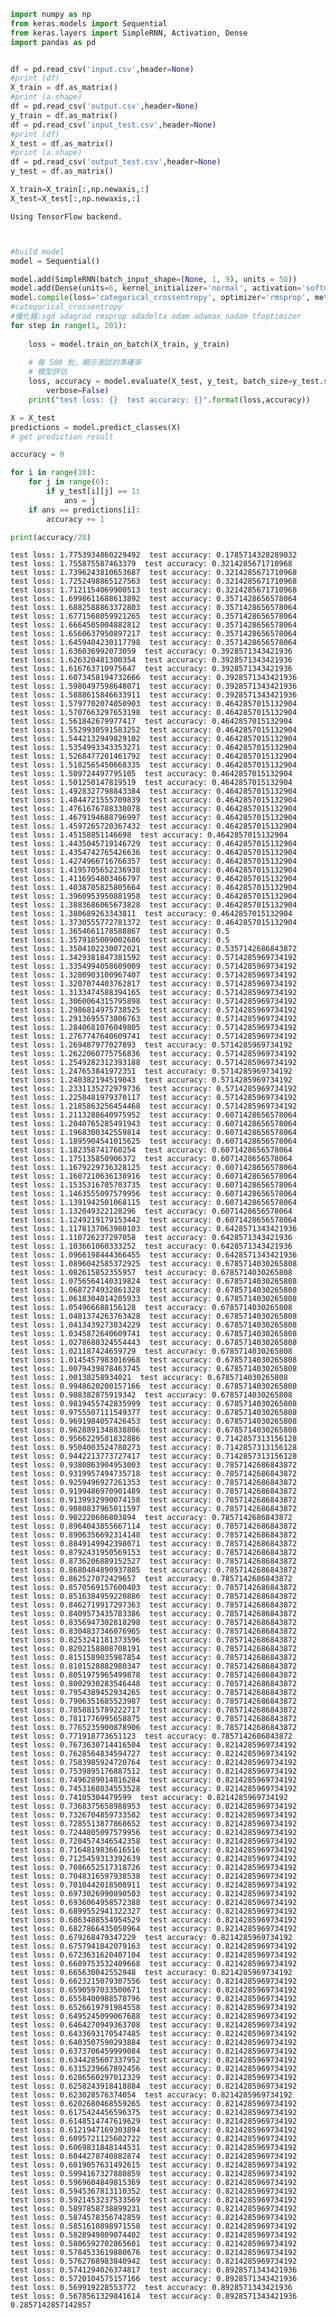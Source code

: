 

```python
import numpy as np
from keras.models import Sequential
from keras.layers import SimpleRNN, Activation, Dense
import pandas as pd


df = pd.read_csv('input.csv',header=None)
#print (df)
X_train = df.as_matrix()
#print (a.shape)
df = pd.read_csv('output.csv',header=None)
y_train = df.as_matrix()
df = pd.read_csv('input_test.csv',header=None)
#print (df)
X_test = df.as_matrix()
#print (a.shape)
df = pd.read_csv('output_test.csv',header=None)
y_test = df.as_matrix()

X_train=X_train[:,np.newaxis,:]
X_test=X_test[:,np.newaxis,:]
```

    Using TensorFlow backend.
    


```python


#build model
model = Sequential()

model.add(SimpleRNN(batch_input_shape=(None, 1, 9), units = 50))
model.add(Dense(units=6, kernel_initializer='normal', activation='softmax'))
model.compile(loss='categorical_crossentropy', optimizer='rmsprop', metrics=['accuracy'])
#categorical_crossentropy
#優化器:sgd adagrad rmsprop adadelta adam adamax nadam tfoptimizer 
for step in range(1, 201):
    
    loss = model.train_on_batch(X_train, y_train)
    
    # 每 500 批，顯示測試的準確率
    # 模型評估
    loss, accuracy = model.evaluate(X_test, y_test, batch_size=y_test.shape[0], 
        verbose=False)
    print("test loss: {}  test accuracy: {}".format(loss,accuracy))

X = X_test
predictions = model.predict_classes(X)
# get prediction result

accuracy = 0

for i in range(10):
    for j in range(6):
        if y_test[i][j] == 1:
            ans = j
    if ans == predictions[i]:
        accuracy += 1

print(accuracy/28)
```

    test loss: 1.7753934860229492  test accuracy: 0.1785714328289032
    test loss: 1.755875587463379  test accuracy: 0.3214285671710968
    test loss: 1.7396243810653687  test accuracy: 0.3214285671710968
    test loss: 1.7252498865127563  test accuracy: 0.3214285671710968
    test loss: 1.7121154069900513  test accuracy: 0.3214285671710968
    test loss: 1.6998611688613892  test accuracy: 0.3571428656578064
    test loss: 1.6882588863372803  test accuracy: 0.3571428656578064
    test loss: 1.6771568059921265  test accuracy: 0.3571428656578064
    test loss: 1.6664505004882812  test accuracy: 0.3571428656578064
    test loss: 1.6560637950897217  test accuracy: 0.3571428656578064
    test loss: 1.6459404230117798  test accuracy: 0.3571428656578064
    test loss: 1.636036992073059  test accuracy: 0.3928571343421936
    test loss: 1.626320481300354  test accuracy: 0.3928571343421936
    test loss: 1.616763710975647  test accuracy: 0.3928571343421936
    test loss: 1.6073458194732666  test accuracy: 0.3928571343421936
    test loss: 1.5980497598648071  test accuracy: 0.3928571343421936
    test loss: 1.5888615846633911  test accuracy: 0.3928571343421936
    test loss: 1.5797702074050903  test accuracy: 0.4642857015132904
    test loss: 1.5707663297653198  test accuracy: 0.4642857015132904
    test loss: 1.561842679977417  test accuracy: 0.4642857015132904
    test loss: 1.5529930591583252  test accuracy: 0.4642857015132904
    test loss: 1.5442132949829102  test accuracy: 0.4642857015132904
    test loss: 1.5354993343353271  test accuracy: 0.4642857015132904
    test loss: 1.5268477201461792  test accuracy: 0.4642857015132904
    test loss: 1.5182565450668335  test accuracy: 0.4642857015132904
    test loss: 1.509724497795105  test accuracy: 0.4642857015132904
    test loss: 1.501250147819519  test accuracy: 0.4642857015132904
    test loss: 1.4928327798843384  test accuracy: 0.4642857015132904
    test loss: 1.4844721555709839  test accuracy: 0.4642857015132904
    test loss: 1.4761676788330078  test accuracy: 0.4642857015132904
    test loss: 1.4679194688796997  test accuracy: 0.4642857015132904
    test loss: 1.4597265720367432  test accuracy: 0.4642857015132904
    test loss: 1.45158851146698  test accuracy: 0.4642857015132904
    test loss: 1.4435045719146729  test accuracy: 0.4642857015132904
    test loss: 1.4354742765426636  test accuracy: 0.4642857015132904
    test loss: 1.4274966716766357  test accuracy: 0.4642857015132904
    test loss: 1.4195705652236938  test accuracy: 0.4642857015132904
    test loss: 1.4116954803466797  test accuracy: 0.4642857015132904
    test loss: 1.4038705825805664  test accuracy: 0.4642857015132904
    test loss: 1.3960953950881958  test accuracy: 0.4642857015132904
    test loss: 1.3883686065673828  test accuracy: 0.4642857015132904
    test loss: 1.380689263343811  test accuracy: 0.4642857015132904
    test loss: 1.3730555772781372  test accuracy: 0.4642857015132904
    test loss: 1.3654661178588867  test accuracy: 0.5
    test loss: 1.3579185009002686  test accuracy: 0.5
    test loss: 1.3504102230072021  test accuracy: 0.5357142686843872
    test loss: 1.3429381847381592  test accuracy: 0.5714285969734192
    test loss: 1.3354994058609009  test accuracy: 0.5714285969734192
    test loss: 1.3280903100967407  test accuracy: 0.5714285969734192
    test loss: 1.3207074403762817  test accuracy: 0.5714285969734192
    test loss: 1.3133474588394165  test accuracy: 0.5714285969734192
    test loss: 1.3060064315795898  test accuracy: 0.5714285969734192
    test loss: 1.2986814975738525  test accuracy: 0.5714285969734192
    test loss: 1.2913695573806763  test accuracy: 0.5714285969734192
    test loss: 1.2840681076049805  test accuracy: 0.5714285969734192
    test loss: 1.2767747640609741  test accuracy: 0.5714285969734192
    test loss: 1.269487977027893  test accuracy: 0.5714285969734192
    test loss: 1.2622060775756836  test accuracy: 0.5714285969734192
    test loss: 1.2549282312393188  test accuracy: 0.5714285969734192
    test loss: 1.247653841972351  test accuracy: 0.5714285969734192
    test loss: 1.240382194519043  test accuracy: 0.5714285969734192
    test loss: 1.2331135272979736  test accuracy: 0.5714285969734192
    test loss: 1.2258481979370117  test accuracy: 0.5714285969734192
    test loss: 1.2185863256454468  test accuracy: 0.5714285969734192
    test loss: 1.2113288640975952  test accuracy: 0.6071428656578064
    test loss: 1.2040765285491943  test accuracy: 0.6071428656578064
    test loss: 1.1968300342559814  test accuracy: 0.6071428656578064
    test loss: 1.1895904541015625  test accuracy: 0.6071428656578064
    test loss: 1.182358741760254  test accuracy: 0.6071428656578064
    test loss: 1.175135850906372  test accuracy: 0.6071428656578064
    test loss: 1.1679229736328125  test accuracy: 0.6071428656578064
    test loss: 1.1607210636138916  test accuracy: 0.6071428656578064
    test loss: 1.1535316705703735  test accuracy: 0.6071428656578064
    test loss: 1.1463555097579956  test accuracy: 0.6071428656578064
    test loss: 1.1391942501068115  test accuracy: 0.6071428656578064
    test loss: 1.132049322128296  test accuracy: 0.6071428656578064
    test loss: 1.1249219179153442  test accuracy: 0.6071428656578064
    test loss: 1.1178137063980103  test accuracy: 0.6428571343421936
    test loss: 1.110726237297058  test accuracy: 0.6428571343421936
    test loss: 1.103661060333252  test accuracy: 0.6428571343421936
    test loss: 1.0966198444366455  test accuracy: 0.6428571343421936
    test loss: 1.0896042585372925  test accuracy: 0.6785714030265808
    test loss: 1.082615852355957  test accuracy: 0.6785714030265808
    test loss: 1.0756564140319824  test accuracy: 0.6785714030265808
    test loss: 1.0687274932861328  test accuracy: 0.6785714030265808
    test loss: 1.0618304014205933  test accuracy: 0.6785714030265808
    test loss: 1.054966688156128  test accuracy: 0.6785714030265808
    test loss: 1.0481374263763428  test accuracy: 0.6785714030265808
    test loss: 1.0413439273834229  test accuracy: 0.6785714030265808
    test loss: 1.0345872640609741  test accuracy: 0.6785714030265808
    test loss: 1.0278680324554443  test accuracy: 0.6785714030265808
    test loss: 1.021187424659729  test accuracy: 0.6785714030265808
    test loss: 1.0145457983016968  test accuracy: 0.6785714030265808
    test loss: 1.0079439878463745  test accuracy: 0.6785714030265808
    test loss: 1.00138258934021  test accuracy: 0.6785714030265808
    test loss: 0.9948620200157166  test accuracy: 0.6785714030265808
    test loss: 0.988382875919342  test accuracy: 0.6785714030265808
    test loss: 0.9819455742835999  test accuracy: 0.6785714030265808
    test loss: 0.9755507111549377  test accuracy: 0.6785714030265808
    test loss: 0.9691984057426453  test accuracy: 0.6785714030265808
    test loss: 0.9628891348838806  test accuracy: 0.6785714030265808
    test loss: 0.9566229581832886  test accuracy: 0.7142857313156128
    test loss: 0.9504003524780273  test accuracy: 0.7142857313156128
    test loss: 0.9442213773727417  test accuracy: 0.7142857313156128
    test loss: 0.9380863904953003  test accuracy: 0.7857142686843872
    test loss: 0.9319957494735718  test accuracy: 0.7857142686843872
    test loss: 0.9259496927261353  test accuracy: 0.7857142686843872
    test loss: 0.9199486970901489  test accuracy: 0.7857142686843872
    test loss: 0.9139932990074158  test accuracy: 0.7857142686843872
    test loss: 0.9080837965011597  test accuracy: 0.7857142686843872
    test loss: 0.902220606803894  test accuracy: 0.7857142686843872
    test loss: 0.8964043855667114  test accuracy: 0.7857142686843872
    test loss: 0.8906356692314148  test accuracy: 0.7857142686843872
    test loss: 0.8849149942398071  test accuracy: 0.7857142686843872
    test loss: 0.8792431950569153  test accuracy: 0.7857142686843872
    test loss: 0.8736206889152527  test accuracy: 0.7857142686843872
    test loss: 0.8680484890937805  test accuracy: 0.7857142686843872
    test loss: 0.862527072429657  test accuracy: 0.7857142686843872
    test loss: 0.8570569157600403  test accuracy: 0.7857142686843872
    test loss: 0.8516384959220886  test accuracy: 0.7857142686843872
    test loss: 0.8462719917297363  test accuracy: 0.7857142686843872
    test loss: 0.8409573435783386  test accuracy: 0.7857142686843872
    test loss: 0.8356947302818298  test accuracy: 0.7857142686843872
    test loss: 0.8304837346076965  test accuracy: 0.7857142686843872
    test loss: 0.8253241181373596  test accuracy: 0.7857142686843872
    test loss: 0.8202158808708191  test accuracy: 0.7857142686843872
    test loss: 0.8151589035987854  test accuracy: 0.7857142686843872
    test loss: 0.8101528882980347  test accuracy: 0.7857142686843872
    test loss: 0.8051975965499878  test accuracy: 0.7857142686843872
    test loss: 0.8002930283546448  test accuracy: 0.7857142686843872
    test loss: 0.7954389452934265  test accuracy: 0.7857142686843872
    test loss: 0.7906351685523987  test accuracy: 0.7857142686843872
    test loss: 0.7858815789222717  test accuracy: 0.7857142686843872
    test loss: 0.7811776995658875  test accuracy: 0.7857142686843872
    test loss: 0.7765235900878906  test accuracy: 0.7857142686843872
    test loss: 0.771918773651123  test accuracy: 0.7857142686843872
    test loss: 0.7673630714416504  test accuracy: 0.8214285969734192
    test loss: 0.7628564834594727  test accuracy: 0.8214285969734192
    test loss: 0.7583985924720764  test accuracy: 0.8214285969734192
    test loss: 0.7539895176887512  test accuracy: 0.8214285969734192
    test loss: 0.7496289014816284  test accuracy: 0.8214285969734192
    test loss: 0.7453168034553528  test accuracy: 0.8214285969734192
    test loss: 0.74105304479599  test accuracy: 0.8214285969734192
    test loss: 0.7368375658988953  test accuracy: 0.8214285969734192
    test loss: 0.7326704859733582  test accuracy: 0.8214285969734192
    test loss: 0.7285513877868652  test accuracy: 0.8214285969734192
    test loss: 0.7244805097579956  test accuracy: 0.8214285969734192
    test loss: 0.7204574346542358  test accuracy: 0.8214285969734192
    test loss: 0.7164819836616516  test accuracy: 0.8214285969734192
    test loss: 0.7125459313392639  test accuracy: 0.8214285969734192
    test loss: 0.7086652517318726  test accuracy: 0.8214285969734192
    test loss: 0.7048316597938538  test accuracy: 0.8214285969734192
    test loss: 0.7010442018508911  test accuracy: 0.8214285969734192
    test loss: 0.6973026990890503  test accuracy: 0.8214285969734192
    test loss: 0.6936064958572388  test accuracy: 0.8214285969734192
    test loss: 0.6899552941322327  test accuracy: 0.8214285969734192
    test loss: 0.6863488554954529  test accuracy: 0.8214285969734192
    test loss: 0.6827866435050964  test accuracy: 0.8214285969734192
    test loss: 0.679268479347229  test accuracy: 0.8214285969734192
    test loss: 0.6757941842079163  test accuracy: 0.8214285969734192
    test loss: 0.6723631620407104  test accuracy: 0.8214285969734192
    test loss: 0.6689753532409668  test accuracy: 0.8214285969734192
    test loss: 0.665630042552948  test accuracy: 0.8214285969734192
    test loss: 0.6623215079307556  test accuracy: 0.8214285969734192
    test loss: 0.6590597033500671  test accuracy: 0.8214285969734192
    test loss: 0.6558400988578796  test accuracy: 0.8214285969734192
    test loss: 0.6526619791984558  test accuracy: 0.8214285969734192
    test loss: 0.6495245099067688  test accuracy: 0.8214285969734192
    test loss: 0.6464270949363708  test accuracy: 0.8214285969734192
    test loss: 0.6433693170547485  test accuracy: 0.8214285969734192
    test loss: 0.6403507590293884  test accuracy: 0.8214285969734192
    test loss: 0.6373706459999084  test accuracy: 0.8214285969734192
    test loss: 0.6344285607337952  test accuracy: 0.8214285969734192
    test loss: 0.6315239667892456  test accuracy: 0.8214285969734192
    test loss: 0.6286560297012329  test accuracy: 0.8214285969734192
    test loss: 0.6258243918418884  test accuracy: 0.8214285969734192
    test loss: 0.623028576374054  test accuracy: 0.8214285969734192
    test loss: 0.6202680468559265  test accuracy: 0.8214285969734192
    test loss: 0.6175424456596375  test accuracy: 0.8214285969734192
    test loss: 0.6148514747619629  test accuracy: 0.8214285969734192
    test loss: 0.6121947169303894  test accuracy: 0.8214285969734192
    test loss: 0.6095721125602722  test accuracy: 0.8214285969734192
    test loss: 0.6069831848144531  test accuracy: 0.8214285969734192
    test loss: 0.6044278740882874  test accuracy: 0.8214285969734192
    test loss: 0.6019057631492615  test accuracy: 0.8214285969734192
    test loss: 0.5994167327880859  test accuracy: 0.8214285969734192
    test loss: 0.5969604849815369  test accuracy: 0.8214285969734192
    test loss: 0.5945367813110352  test accuracy: 0.8214285969734192
    test loss: 0.5921453237533569  test accuracy: 0.8214285969734192
    test loss: 0.5897858738899231  test accuracy: 0.8214285969734192
    test loss: 0.5874578356742859  test accuracy: 0.8214285969734192
    test loss: 0.5851610898971558  test accuracy: 0.8214285969734192
    test loss: 0.5828949809074402  test accuracy: 0.8214285969734192
    test loss: 0.5806592702865601  test accuracy: 0.8214285969734192
    test loss: 0.5784533619880676  test accuracy: 0.8214285969734192
    test loss: 0.5762768983840942  test accuracy: 0.8214285969734192
    test loss: 0.5741294026374817  test accuracy: 0.8928571343421936
    test loss: 0.5720104575157166  test accuracy: 0.8928571343421936
    test loss: 0.569919228553772  test accuracy: 0.8928571343421936
    test loss: 0.5678561329841614  test accuracy: 0.8928571343421936
    0.2857142857142857
    
